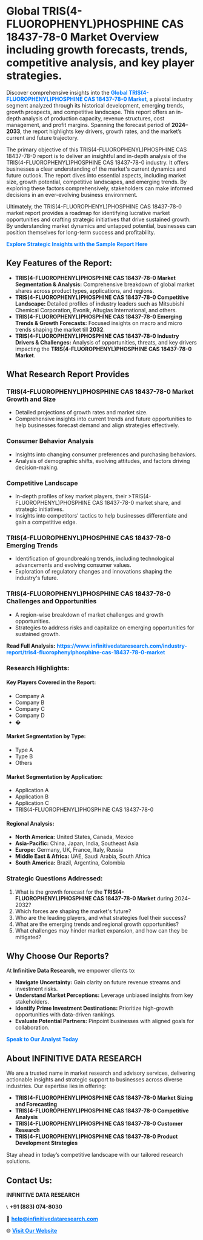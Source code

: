 <h1>Global TRIS(4-FLUOROPHENYL)PHOSPHINE CAS 18437-78-0 Market Overview including growth forecasts, trends, competitive analysis, and key player strategies.</h1>
<p>
Discover comprehensive insights into the 
<a href="https://www.infinitivedataresearch.com/industry-report/tris4-fluorophenylphosphine-cas-18437-78-0-market" rel="dofollow" style="color: #007BFF; text-decoration: none;"><strong>Global TRIS(4-FLUOROPHENYL)PHOSPHINE CAS 18437-78-0 Market</strong></a>, a pivotal industry segment analyzed through its historical development, emerging trends, growth prospects, and competitive landscape. This report offers an in-depth analysis of production capacity, revenue structures, cost management, and profit margins. Spanning the forecast period of <strong>2024–2033</strong>, the report highlights key drivers, growth rates, and the market’s current and future trajectory.
</p>
<p>
The primary objective of this TRIS(4-FLUOROPHENYL)PHOSPHINE CAS 18437-78-0 report is to deliver an insightful and in-depth analysis of the TRIS(4-FLUOROPHENYL)PHOSPHINE CAS 18437-78-0 industry. It offers businesses a clear understanding of the market's current dynamics and future outlook. The report dives into essential aspects, including market size, growth potential, competitive landscapes, and emerging trends. By exploring these factors comprehensively, stakeholders can make informed decisions in an ever-evolving business environment.
</p>
<p>
Ultimately, the TRIS(4-FLUOROPHENYL)PHOSPHINE CAS 18437-78-0 market report provides a roadmap for identifying lucrative market opportunities and crafting strategic initiatives that drive sustained growth. By understanding market dynamics and untapped potential, businesses can position themselves for long-term success and profitability.
</p>
<p>
<a href="https://www.infinitivedataresearch.com/request-sample/reportId=103213" style="color: #007BFF; text-decoration: none;"><strong>Explore Strategic Insights with the Sample Report Here</strong></a>
</p>

<h2>Key Features of the Report:</h2>
<ul>
<li><strong>TRIS(4-FLUOROPHENYL)PHOSPHINE CAS 18437-78-0 Market Segmentation & Analysis:</strong> Comprehensive breakdown of global market shares across product types, applications, and regions.</li>
<li><strong>TRIS(4-FLUOROPHENYL)PHOSPHINE CAS 18437-78-0 Competitive Landscape:</strong> Detailed profiles of industry leaders such as Mitsubishi Chemical Corporation, Evonik, Altuglas International, and others.</li>
<li><strong>TRIS(4-FLUOROPHENYL)PHOSPHINE CAS 18437-78-0 Emerging Trends & Growth Forecasts:</strong> Focused insights on macro and micro trends shaping the market till <strong>2032</strong>.</li>
<li><strong>TRIS(4-FLUOROPHENYL)PHOSPHINE CAS 18437-78-0 Industry Drivers & Challenges:</strong> Analysis of opportunities, threats, and key drivers impacting the <strong>TRIS(4-FLUOROPHENYL)PHOSPHINE CAS 18437-78-0 Market</strong>.</li>
</ul>

<h2>What Research Report Provides</h2>
<h3>TRIS(4-FLUOROPHENYL)PHOSPHINE CAS 18437-78-0 Market Growth and Size</h3>
<ul>
<li>Detailed projections of growth rates and market size.</li>
<li>Comprehensive insights into current trends and future opportunities to help businesses forecast demand and align strategies effectively.</li>
</ul>

<h3>Consumer Behavior Analysis</h3>
<ul>
<li>Insights into changing consumer preferences and purchasing behaviors.</li>
<li>Analysis of demographic shifts, evolving attitudes, and factors driving decision-making.</li>
</ul>

<h3>Competitive Landscape</h3>
<ul>
<li>In-depth profiles of key market players, their >TRIS(4-FLUOROPHENYL)PHOSPHINE CAS 18437-78-0 market share, and strategic initiatives.</li>
<li>Insights into competitors' tactics to help businesses differentiate and gain a competitive edge.</li>
</ul>

<h3>TRIS(4-FLUOROPHENYL)PHOSPHINE CAS 18437-78-0 Emerging Trends</h3>
<ul>
<li>Identification of groundbreaking trends, including technological advancements and evolving consumer values.</li>
<li>Exploration of regulatory changes and innovations shaping the industry's future.</li>
</ul>

<h3>TRIS(4-FLUOROPHENYL)PHOSPHINE CAS 18437-78-0 Challenges and Opportunities</h3>
<ul>
<li>A region-wise breakdown of market challenges and growth opportunities.</li>
<li>Strategies to address risks and capitalize on emerging opportunities for sustained growth.</li>
</ul>
<p><strong>Read Full Analysis:</strong> <a href="https://www.infinitivedataresearch.com/industry-report/tris4-fluorophenylphosphine-cas-18437-78-0-market" rel="dofollow" style="color: #007BFF; text-decoration: none;"><strong>https://www.infinitivedataresearch.com/industry-report/tris4-fluorophenylphosphine-cas-18437-78-0-market</strong></a></p>
<h3>Research Highlights:</h3>
<h4>Key Players Covered in the Report:</h4>
<ul><li>Company A</li><li>Company B</li><li>Company C</li><li>Company D</li><li>�</li></ul>
<h4>Market Segmentation by Type:</h4>
<ul><li>Type A</li><li>Type B</li><li>Others</li></ul>
<h4>Market Segmentation by Application:</h4>
<ul><li>Application A</li><li>Application B</li><li>Application C</li><li>TRIS(4-FLUOROPHENYL)PHOSPHINE CAS 18437-78-0</li></ul>

<h4>Regional Analysis:</h4>
<ul>
<li><strong>North America:</strong> United States, Canada, Mexico</li>
<li><strong>Asia-Pacific:</strong> China, Japan, India, Southeast Asia</li>
<li><strong>Europe:</strong> Germany, UK, France, Italy, Russia</li>
<li><strong>Middle East & Africa:</strong> UAE, Saudi Arabia, South Africa</li>
<li><strong>South America:</strong> Brazil, Argentina, Colombia</li>
</ul>

<h3>Strategic Questions Addressed:</h3>
<ol>
<li>What is the growth forecast for the <strong>TRIS(4-FLUOROPHENYL)PHOSPHINE CAS 18437-78-0 Market</strong> during 2024–2032?</li>
<li>Which forces are shaping the market's future?</li>
<li>Who are the leading players, and what strategies fuel their success?</li>
<li>What are the emerging trends and regional growth opportunities?</li>
<li>What challenges may hinder market expansion, and how can they be mitigated?</li>
</ol>

<h2>Why Choose Our Reports?</h2>
<p>At <strong>Infinitive Data Research</strong>, we empower clients to:</p>
<ul>
<li><strong>Navigate Uncertainty:</strong> Gain clarity on future revenue streams and investment risks.</li>
<li><strong>Understand Market Perceptions:</strong> Leverage unbiased insights from key stakeholders.</li>
<li><strong>Identify Prime Investment Destinations:</strong> Prioritize high-growth opportunities with data-driven rankings.</li>
<li><strong>Evaluate Potential Partners:</strong> Pinpoint businesses with aligned goals for collaboration.</li>
</ul>
<p><a href="https://www.infinitivedataresearch.com/industry-report/tris4-fluorophenylphosphine-cas-18437-78-0-market" rel="dofollow" style="color: #007BFF; text-decoration: none;"><strong>Speak to Our Analyst Today</strong></a></p>

<h2>About INFINITIVE DATA RESEARCH</h2>
<p>We are a trusted name in market research and advisory services, delivering actionable insights and strategic support to businesses across diverse industries. Our expertise lies in offering:</p>
<ul>
<li><strong>TRIS(4-FLUOROPHENYL)PHOSPHINE CAS 18437-78-0 Market Sizing and Forecasting</strong></li>
<li><strong>TRIS(4-FLUOROPHENYL)PHOSPHINE CAS 18437-78-0 Competitive Analysis</strong></li>
<li><strong>TRIS(4-FLUOROPHENYL)PHOSPHINE CAS 18437-78-0 Customer Research</strong></li>
<li><strong>TRIS(4-FLUOROPHENYL)PHOSPHINE CAS 18437-78-0 Product Development Strategies</strong></li>
</ul>
<p>Stay ahead in today’s competitive landscape with our tailored research solutions.</p>

<h2>Contact Us:</h2>
<p><strong>INFINITIVE DATA RESEARCH</strong></p>
<p>📞 <strong>+91 (883) 074-8030</strong></p>
<p>📧 <strong><a href="mailto:help@infinitivedataresearch.com" style="color: #007BFF;">help@infinitivedataresearch.com</a></strong></p>
<p>🌐 <strong><a href="https://www.infinitivedataresearch.com" rel="dofollow" style="color: #007BFF;">Visit Our Website</a></strong></p>